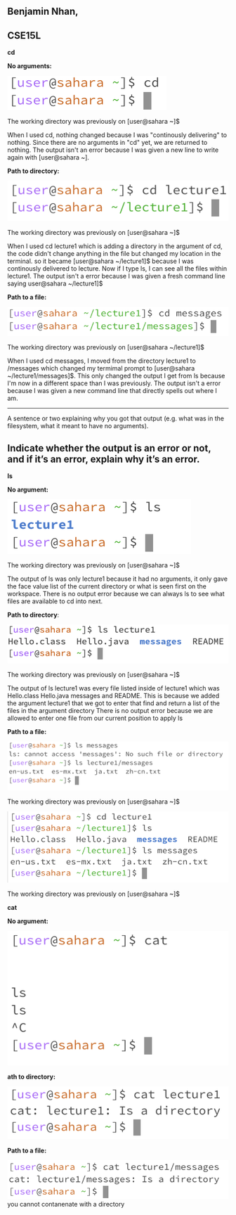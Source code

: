 ## Benjamin Nhan, 
## CSE15L

**cd**

**No arguments:**

![Image](cd1.png)

The working directory was previously on [user@sahara ~]$

When I used cd, nothing changed because I was "continously delivering" to nothing.
Since there are no arguments in "cd" yet, we are returned to nothing.
The output isn't an error because I was given a new line to write again with [user@sahara ~].

**Path to directory:**

![Image](cd2.png)

The working directory was previously on [user@sahara ~]$

When I used cd lecture1 which is adding a directory in the argument of cd, the code didn't change anything in the file but changed my location in the terminal. so it became [user@sahara ~/lecture1]$ because I was continously delivered to lecture. Now if I type ls, I can see all the files within lecture1.
The output isn't a error because I was given a fresh command line saying user@sahara ~/lecture1]$

**Path to a file:**

![Image](cd3.png)

The working directory was previously on [user@sahara ~/lecture1]$

When I used cd messages, I moved from the directory lecture1 to /messages which changed my termimal prompt to [user@sahara ~/lecture1/messages]$. This only changed the output I get from ls because I'm now in a different space than I was previously.
The output isn't a error because I was given a new command line that directly spells out where I am.


----------
A sentence or two explaining why you got that output (e.g. what was in the filesystem, what it meant to have no arguments).

Indicate whether the output is an error or not, and if it’s an error, explain why it’s an error.
-------

**ls**

**No argument:**

![Image](ls1.png)

The working directory was previously on [user@sahara ~]$

The output of ls was only lecture1 because it had no arguments, it only gave the face value list of the current directory or what is seen first on the workspace.
There is no output error because we can always ls to see what files are available to cd into next.

**Path to directory**:

![Image](ls2.png)

The working directory was previously on [user@sahara ~]$

The output of ls lecture1 was every file listed inside of lecture1 which was  Hello.class  Hello.java 
 messages and  README. This is because we added the argument lecture1 that we got to enter that find and return a list of the files in the argument directory
There is no output error because we are allowed to enter one file from our current position to apply ls

**Path to a file:**

![Image](ls3.png)

The working directory was previously on [user@sahara ~]$

![Image](ls3.5.png)

The working directory was previously on [user@sahara ~]$


**cat**

**No argument:**

![Image](cat1.png)

**ath to directory:**

![Image](cat2.png)

**Path to a file:**

![Image](cat3.png)
you cannot contanenate with a directory 
